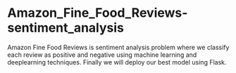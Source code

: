 # Amazon_Fine_Food_Reviews-sentiment_analysis
Amazon Fine Food Reviews is sentiment analysis problem where we classify each review as positive and negative using machine learning and deeplearning techniques. Finally we will deploy our best model using Flask.

